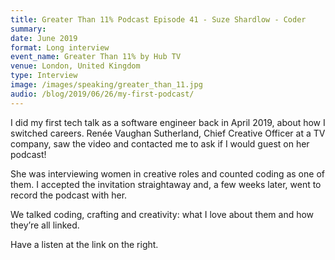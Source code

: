 ```yaml
---
title: Greater Than 11% Podcast Episode 41 - Suze Shardlow - Coder
summary: 
date: June 2019
format: Long interview
event_name: Greater Than 11% by Hub TV
venue: London, United Kingdom
type: Interview
image: /images/speaking/greater_than_11.jpg
audio: /blog/2019/06/26/my-first-podcast/
---
```


I did my first tech talk as a software engineer back in April 2019, about how I switched careers.  Renée Vaughan Sutherland, Chief Creative Officer at a TV company, saw the video and contacted me to ask if I would guest on her podcast!

She was interviewing women in creative roles and counted coding as one of them. I accepted the invitation straightaway and, a few weeks later, went to record the podcast with her.

We talked coding, crafting and creativity: what I love about them and how they’re all linked.

Have a listen at the link on the right.